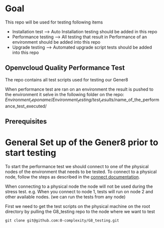 # Goal
This repo will be used for testing following items
- Installation test --> Auto Installation testing should be added in this repo
- Performance testing --> All testing that result in Performance of an environment should be added into this repo
- Upgrade testing --> Automated upgrade script tests should be added into this repo


## Openvcloud Quality Performance Test   
The repo contains all test scripts used for testing our Gener8 

When performance test are ran on an environment the result is pushed to the environment it selve in the following folder on the repo:  
$Environment_reponame/Environment_testing/test_results/$name_of_the_performance_test_executed/

## Prerequisites

# General Set up of the Gener8 prior to start testing  

To start the performance test we should connect to one of the physical nodes of the environment that needs to be tested. To connect to a physical node, follow the steps as described in the [connect documentation](https://gig.gitbooks.io/ovcdoc_public/content/Sysadmin/Connect/connect.html).

When connecting to a physical node the node will not be used during the stress test. e.g. When you connect to node 1, tests will run on node 2 and other available nodes. (we can run the tests from any node)

First we need to get the test scripts on the physical machine on the root directory by pulling the G8_testing repo to the node where we want to test
```
git clone git@github.com:0-complexity/G8_testing.git
```

